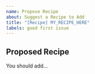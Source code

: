 ```yaml
---
name: Propose Recipe
about: Suggest a Recipe to Add
title: "[Recipe] MY_RECIPE_HERE"
labels: good first issue
---
```


## Proposed Recipe

You should add...
